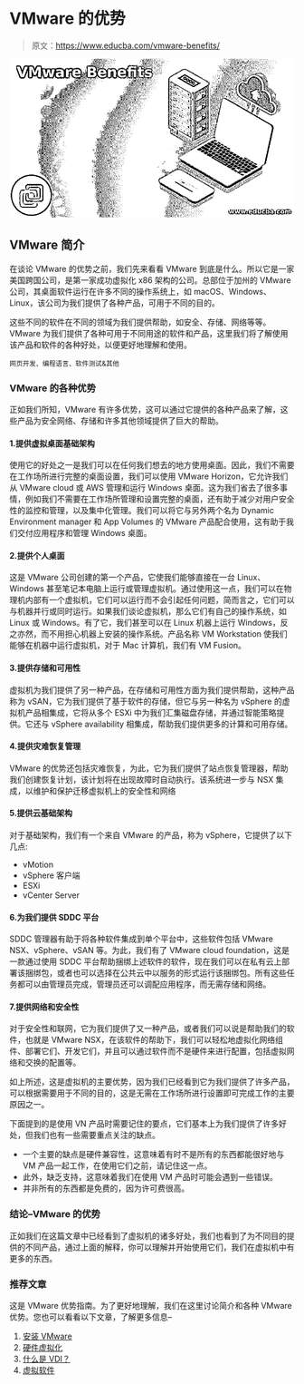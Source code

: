 # VMware 的优势

> 原文：<https://www.educba.com/vmware-benefits/>

![VMware Benefits](img/455f1c25504a67dd54ee3724f1f6546d.png)



## VMware 简介

在谈论 VMware 的优势之前，我们先来看看 VMware 到底是什么。所以它是一家美国跨国公司，是第一家成功虚拟化 x86 架构的公司。总部位于加州的 VMware 公司，其桌面软件运行在许多不同的操作系统上，如 macOS、Windows、Linux，该公司为我们提供了各种产品，可用于不同的目的。

这些不同的软件在不同的领域为我们提供帮助，如安全、存储、网络等等。VMware 为我们提供了各种可用于不同用途的软件和产品，这里我们将了解使用该产品和软件的各种好处，以便更好地理解和使用。

<small>网页开发、编程语言、软件测试&其他</small>

### VMware 的各种优势

正如我们所知，VMware 有许多优势，这可以通过它提供的各种产品来了解，这些产品为安全网络、存储和许多其他领域提供了巨大的帮助。

#### 1.提供虚拟桌面基础架构

使用它的好处之一是我们可以在任何我们想去的地方使用桌面。因此，我们不需要在工作场所进行完整的桌面设置，我们可以使用 VMware Horizon，它允许我们从 VMware cloud 或 AWS 管理和运行 Windows 桌面。这为我们省去了很多事情，例如我们不需要在工作场所管理和设置完整的桌面，还有助于减少对用户安全性的监控和管理，以及集中化管理。我们可以将它与另外两个名为 Dynamic Environment manager 和 App Volumes 的 VMware 产品配合使用，这有助于我们交付应用程序和管理 Windows 桌面。

#### 2.提供个人桌面

这是 VMware 公司创建的第一个产品，它使我们能够直接在一台 Linux、Windows 甚至笔记本电脑上运行或管理虚拟机。通过使用这一点，我们可以在物理机内部有一个虚拟机，它们可以运行而不会引起任何问题，简而言之，它们可以与机器并行或同时运行。如果我们谈论虚拟机，那么它们有自己的操作系统，如 Linux 或 Windows。有了它，我们甚至可以在 Linux 机器上运行 Windows，反之亦然，而不用担心机器上安装的操作系统。产品名称 VM Workstation 使我们能够在机器中运行虚拟机，对于 Mac 计算机，我们有 VM Fusion。

#### 3.提供存储和可用性

虚拟机为我们提供了另一种产品，在存储和可用性方面为我们提供帮助，这种产品称为 vSAN，它为我们提供了基于软件的存储，但它与另一种名为 vSphere 的虚拟机产品相集成，它将从多个 ESXi 中为我们汇集磁盘存储，并通过智能策略提供。它还与 vSphere availability 相集成，帮助我们提供更多的计算和可用存储。

#### 4.提供灾难恢复管理

VMware 的优势还包括灾难恢复，为此，它为我们提供了站点恢复管理器，帮助我们创建恢复计划，该计划将在出现故障时自动执行。该系统进一步与 NSX 集成，以维护和保护迁移虚拟机上的安全性和网络

#### 5.提供云基础架构

对于基础架构，我们有一个来自 VMware 的产品，称为 vSphere，它提供了以下几点:

*   vMotion
*   vSphere 客户端
*   ESXi
*   vCenter Server

#### 6.为我们提供 SDDC 平台

SDDC 管理器有助于将各种软件集成到单个平台中，这些软件包括 VMware NSX、vSphere、vSAN 等。为此，我们有了 VMware cloud foundation，这是一款通过使用 SDDC 平台帮助捆绑上述软件的软件，现在我们可以在私有云上部署该捆绑包，或者也可以选择在公共云中以服务的形式运行该捆绑包。所有这些任务都可以由管理员完成，管理员还可以调配应用程序，而无需存储和网络。

#### 7.提供网络和安全性

对于安全性和联网，它为我们提供了又一种产品，或者我们可以说是帮助我们的软件，也就是 VMware NSX，在该软件的帮助下，我们可以轻松地虚拟化网络组件、部署它们、开发它们，并且可以通过软件而不是硬件来进行配置，包括虚拟网络和交换的配置等。

如上所述，这是虚拟机的主要优势，因为我们已经看到它为我们提供了许多产品，可以根据需要用于不同的目的，这是无需在工作场所进行设置即可完成工作的主要原因之一。

下面提到的是使用 VN 产品时需要记住的要点，它们基本上为我们提供了许多好处，但我们也有一些需要重点关注的缺点。

*   一个主要的缺点是硬件兼容性，这意味着有时不是所有的东西都能很好地与 VM 产品一起工作，在使用它们之前，请记住这一点。
*   此外，缺乏支持，这意味着我们在使用 VM 产品时可能会遇到一些错误。
*   并非所有的东西都是免费的，因为许可费很高。

### 结论–VMware 的优势

正如我们在这篇文章中已经看到了虚拟机的诸多好处，我们也看到了为不同目的提供的不同产品，通过上面的解释，你可以理解并开始使用它们，我们在虚拟机中有更多的东西。

### 推荐文章

这是 VMware 优势指南。为了更好地理解，我们在这里讨论简介和各种 VMware 优势。您也可以看看以下文章，了解更多信息–

1.  [安装 VMware](https://www.educba.com/install-vmware/)
2.  [硬件虚拟化](https://www.educba.com/hardware-virtualization/)
3.  [什么是 VDI？](https://www.educba.com/what-is-vdi/)
4.  [虚拟软件](https://www.educba.com/virtualization-softwares/)





